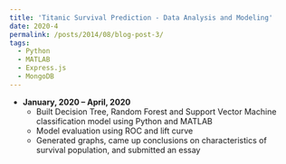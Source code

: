 ```yaml
---
title: 'Titanic Survival Prediction - Data Analysis and Modeling'
date: 2020-4
permalink: /posts/2014/08/blog-post-3/
tags:
  - Python
  - MATLAB
  - Express.js
  - MongoDB
---
```


* **January, 2020 – April, 2020** 
    * Built Decision Tree, Random Forest and Support Vector Machine classification model using Python and MATLAB
    * Model evaluation using ROC and lift curve
    * Generated graphs, came up conclusions on characteristics of survival population, and submitted an essay


